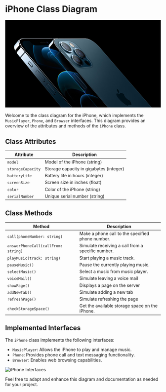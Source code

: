 # iPhone Class Diagram

![iPhone](iphone-apple.jpg)

Welcome to the class diagram for the iPhone, which implements the `MusicPlayer`, `Phone`, and `Browser` interfaces. This diagram provides an overview of the attributes and methods of the `iPhone` class.

## Class Attributes

| Attribute        | Description                                   |
|------------------|-----------------------------------------------|
| `model`          | Model of the iPhone (string)                |
| `storageCapacity`| Storage capacity in gigabytes (integer)     |
| `batteryLife`    | Battery life in hours (integer)             |
| `screenSize`     | Screen size in inches (float)               |
| `color`          | Color of the iPhone (string)                |
| `serialNumber`   | Unique serial number (string)              |

## Class Methods

| Method                                  | Description                                         |
|-----------------------------------------|-----------------------------------------------------|
| `call(phoneNumber: string)`        | Make a phone call to the specified phone number.    |
| `answerPhoneCall(callFrom: string)`         | Simulate receiving a call from a specific number.    |
| `playMusic(track: string)`              | Start playing a music track.                        |
| `pauseMusic()`                         | Pause the currently playing music.|
| `selectMusic()`                         | Select a music from music player.                   |      
| `voiceMail()`                      | Simulate leaving a voice mail        |
| `showPage()`    | Displays a page on the server|
| `addNewTab()`     | Simulate adding a new tab          |
| `refreshPage()`   | Simulate refreshing the page       |
| `checkStorageSpace()`                  | Get the available storage space on the iPhone.     |

## Implemented Interfaces

The `iPhone` class implements the following interfaces:

- `MusicPlayer`: Allows the iPhone to play and manage music.
- `Phone`: Provides phone call and text messaging functionality.
- `Browser`: Enables web browsing capabilities.

![iPhone Interfaces](iphone.png)

Feel free to adapt and enhance this diagram and documentation as needed for your project.